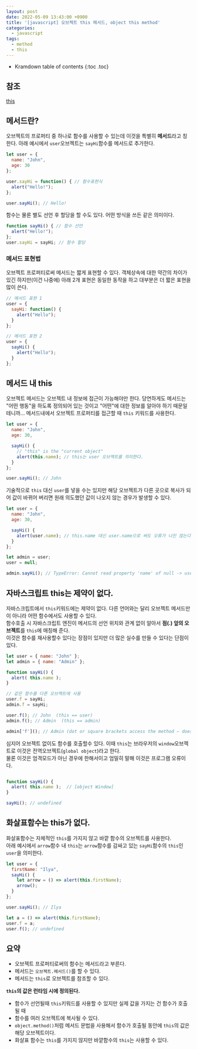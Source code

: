 ```yaml
---
layout: post
date: 2022-05-09 13:43:00 +0900
title: '[javascript] 오브젝트 this 메서드, object this method'
categories:
  - javascript
tags:
  - method
  - this
---
```


* Kramdown table of contents
{:toc .toc}

## 참조

[this](https://javascript.info/object-methods)


## 메서드란?

오브젝트의 프로퍼티 중 하나로 함수를 사용할 수 있는데 이것을 특별히 **메서드**라고 칭한다.
아래 예시에서 `user`오브젝트는 `sayHi`함수를 메서드로 추가한다.

```js
let user = {
  name: "John",
  age: 30
};

user.sayHi = function() { // 함수표현식
  alert("Hello!");
};

user.sayHi(); // Hello!
```

함수는 물론 별도 선언 후 할당을 할 수도 있다. 어떤 방식을 쓰든 같은 의미이다.

```js
function sayHi() { // 함수 선언
  alert("Hello!");
};
user.sayHi = sayHi; // 함수 할당
```

### 메서드 표현법

오브젝트 프로퍼티로써 메서드는 짧게 표현할 수 있다.
객체상속에 대한 약간의 차이가 있긴 하지만(이건 나중에) 아래 2개 표현은 동일한 동작을 하고 대부분은 더 짧은 표현을 많이 쓴다.

```js
// 메서드 표현 1
user = {
  sayHi: function() {
    alert("Hello");
  }
};
```

```js
// 메서드 표현 2
user = {
  sayHi() {
    alert("Hello");
  }
};
```

## 메서드 내 this

오브젝트 메서드는 오브젝트 내 정보에 접근이 가능해야만 한다. 당연하게도 메서드는 "어떤 행동"을 하도록 정의되어 있는 것이고 "어떤"에 대한 정보를 알아야 하기 때문일테니까...
메서드내에서 오브젝트 프로퍼티를 접근할 때 `this` 키워드를 사용한다.

```js
let user = {
  name: "John",
  age: 30,

  sayHi() {
    // "this" is the "current object"
    alert(this.name); // this는 user 오브젝트를 의미한다.
  }
};

user.sayHi(); // John
```

기술적으로 `this` 대신 `user`를 넣을 수는 있지만 해당 오브젝트가 다른 곳으로 복사가 되어 값이 바뀌어 버리면 원래 의도했던 값이 나오지 않는 경우가 발생할 수 있다.

```js
let user = {
  name: "John",
  age: 30,

  sayHi() {
    alert(user.name); // this.name 대신 user.name으로 써도 오류가 나진 않는다.
  }
};

let admin = user;
user = null;

admin.sayHi(); // TypeError: Cannot read property 'name' of null -> user와 admin은 같은 오브젝트를 참조하고 user의 값이 null로 변경된것은 admin에도 동일한 영향을 미친다.

```

## 자바스크립트 this는 제약이 없다.

자바스크립트에서 `this`키워드에는 제약이 없다. 다른 언어와는 달리 오브젝트 메서드만이 아니라 어떤 함수에서도 사용할 수 있다.   
함수호출 시 자바스크립트 엔진이 메서드의 선언 위치와 관계 없이 알아서 **점(.) 앞의 오브젝트**를 `this`에 매칭해 준다.  
이것은 함수를 재사용할수 있다는 장점이 있지만 더 많은 실수를 만들 수 있다는 단점이 있다.  

```js
let user = { name: "John" };
let admin = { name: "Admin" };

function sayHi() {
  alert( this.name );
}

// 같은 함수를 다른 오브젝트에 사용
user.f = sayHi;
admin.f = sayHi;

user.f(); // John  (this == user)
admin.f(); // Admin  (this == admin)

admin['f'](); // Admin (dot or square brackets access the method – doesn't matter)
```

심지어 오브젝트 없이도 함수를 호출할수 있다. 이때 `this`는 브라우저의 `window`오브젝트로 이것은 전역오브젝트(`global object`)라고 한다.  
물론 이것은 엄격모드가 아닌 경우에 한해서이고 엄밀히 말해 이것은 프로그램 오류이다.

```js

function sayHi() {
  alert( this.name );  // [object Window]
}

sayHi(); // undefined
```

## 화살표함수는 this가 없다.

화살표함수는 자체적인 `this`를 가지지 않고 바깥 함수의 오브젝트를 사용한다.  
아래 예시에서 `arrow`함수 내 `this`는 `arrow`함수를 감싸고 있는 `sayHi`함수의 `this`인 `user`을 의미한다.

```js
let user = {
  firstName: "Ilya",
  sayHi() {
    let arrow = () => alert(this.firstName);
    arrow();
  }
};

user.sayHi(); // Ilya

let a = () => alert(this.firstName);
user.f = a;
user.f(); // undefined
```

## 요약

- 오브젝트 프로퍼티로써의 함수는 메서드라고 부른다.  
- 메서드는 `오브젝트.메서드()`를 할 수 있다.
- 메서드는 `this`로 오브젝트를 참조할 수 있다.  


**`this`의 값은 런타임 시에 정의된다.**

- 함수가 선언될때 `this`키워드를 사용할 수 있지만 실제 값을 가지는 건 함수가 호출될 때
- 함수를 여러 오브젝트에 복사될 수 있다.
- `object.method()`처럼 메서드 문법을 사용해서 함수가 호출될 동안에 `this`의 값은 해당 오브젝트이다.
- 화살표 함수는 `this`를 가지지 않지만 바깥함수의 `this`는 사용할 수 있다.
